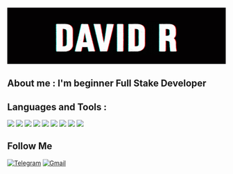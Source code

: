  
![Header](https://github.com/PoPygai/popygai/blob/main/assets/DAVID_R_1000x562.jpg)

## About me : I'm beginner Full Stake Developer

## Languages and Tools : 
![](https://img.shields.io/badge/javascript-black?style=for-the-badge&logo=javascript)
![](https://img.shields.io/badge/typescript-black?style=for-the-badge&logo=typescript)
![](https://img.shields.io/badge/html-black?style=for-the-badge&logo=html5)
![](https://img.shields.io/badge/css-black?style=for-the-badge&logo=css)
![](https://img.shields.io/badge/sass-black?style=for-the-badge&logo=sass)
![](https://img.shields.io/badge/react-black?style=for-the-badge&logo=react)
![](https://img.shields.io/badge/express-black?style=for-the-badge&logo=express)
![](https://img.shields.io/badge/mysql-black?style=for-the-badge&logo=mysql)
![](https://img.shields.io/badge/nodejs-black?style=for-the-badge&logo=nodedotjs)


## Follow Me

[![Telegram](https://img.shields.io/badge/Telegram-black?style=for-the-badge&logo=telegram)](https://t.me/user_nn_123)
[![Gmail](https://img.shields.io/badge/Gmail-black?style=for-the-badge&logo=gmail)](https://mailto:davidrashkovskiy@gmail.com)